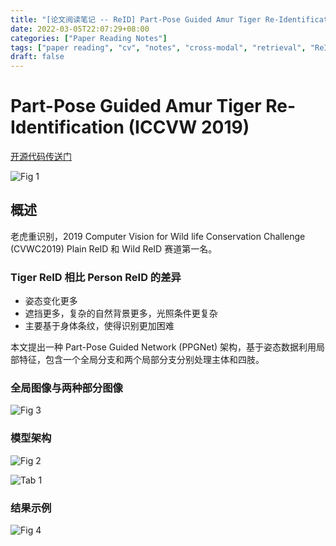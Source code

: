 ```yaml
---
title: "[论文阅读笔记 -- ReID] Part-Pose Guided Amur Tiger Re-Identification (ICCVW 2019)"
date: 2022-03-05T22:07:29+08:00
categories: ["Paper Reading Notes"]
tags: ["paper reading", "cv", "notes", "cross-modal", "retrieval", "ReID", "tiger"]
draft: false
---
```


# Part-Pose Guided Amur Tiger Re-Identification (ICCVW 2019)

[开源代码传送门](https://github.com/LcenArthas/CVWC2019-Amur-Tiger-Re-ID)

![Fig 1](/images/2022/PRN203/1.png)

## 概述

老虎重识别，2019 Computer Vision for Wild life Conservation Challenge (CVWC2019) Plain ReID 和 Wild ReID 赛道第一名。  

### Tiger ReID 相比 Person ReID 的差异
+ 姿态变化更多
+ 遮挡更多，复杂的自然背景更多，光照条件更复杂
+ 主要基于身体条纹，使得识别更加困难

本文提出一种 Part-Pose Guided Network (PPGNet) 架构，基于姿态数据利用局部特征，包含一个全局分支和两个局部分支分别处理主体和四肢。  

### 全局图像与两种部分图像

![Fig 3](/images/2022/PRN203/3.png)

### 模型架构

![Fig 2](/images/2022/PRN203/2.png)

![Tab 1](/images/2022/PRN203/T1.png)

### 结果示例

![Fig 4](/images/2022/PRN203/4.png)
